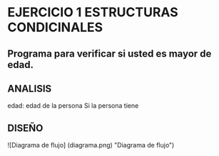 # EJERCICIO 1 ESTRUCTURAS CONDICINALES

## Programa para verificar si usted es mayor de edad.

## ANALISIS

edad: edad de la persona
Si la persona tiene 

## DISEÑO

![Diagrama de flujo] (diagrama.png) "Diagrama de flujo")